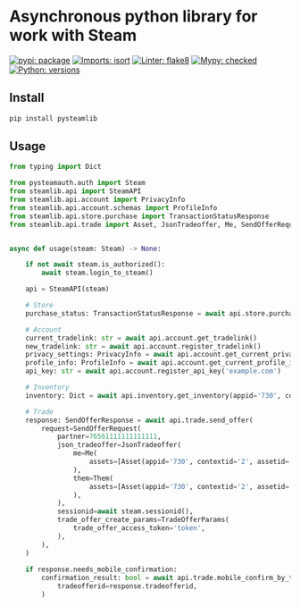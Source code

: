 # Asynchronous python library for work with Steam

[![pypi: package](https://img.shields.io/badge/pypi-0.0.1-blue)](https://pypi.org/project/pysteamlib/)
[![Imports: isort](https://img.shields.io/badge/imports-isort-success)](https://pycqa.github.io/isort/)
[![Linter: flake8](https://img.shields.io/badge/linter-flake8-success)](https://github.com/PyCQA/flake8)
[![Mypy: checked](https://img.shields.io/badge/mypy-checked-success)](https://github.com/python/mypy)
[![Python: versions](
https://img.shields.io/badge/python-3.7%20%7C%203.8%20%7C%203.9%20%7C%203.10-blue)]()


## Install

```bash
pip install pysteamlib
```

## Usage

```python
from typing import Dict

from pysteamauth.auth import Steam
from steamlib.api import SteamAPI
from steamlib.api.account import PrivacyInfo
from steamlib.api.account.schemas import ProfileInfo
from steamlib.api.store.purchase import TransactionStatusResponse
from steamlib.api.trade import Asset, JsonTradeoffer, Me, SendOfferRequest, SendOfferResponse, Them, TradeOfferParams


async def usage(steam: Steam) -> None:

    if not await steam.is_authorized():
        await steam.login_to_steam()

    api = SteamAPI(steam)

    # Store
    purchase_status: TransactionStatusResponse = await api.store.purchase_game(appid='808080')

    # Account
    current_tradelink: str = await api.account.get_tradelink()
    new_tradelink: str = await api.account.register_tradelink()
    privacy_settings: PrivacyInfo = await api.account.get_current_privacy()
    profile_info: ProfileInfo = await api.account.get_current_profile_info()
    api_key: str = await api.account.register_api_key('example.com')

    # Inventory
    inventory: Dict = await api.inventory.get_inventory(appid='730', contextid=2)

    # Trade
    response: SendOfferResponse = await api.trade.send_offer(
        request=SendOfferRequest(
            partner=76561111111111111,
            json_tradeoffer=JsonTradeoffer(
                me=Me(
                    assets=[Asset(appid='730', contextid='2', assetid='111111111111')]
                ),
                them=Them(
                    assets=[Asset(appid='730', contextid='2', assetid='111111111111')],
                ),
            ),
            sessionid=await steam.sessionid(),
            trade_offer_create_params=TradeOfferParams(
                trade_offer_access_token='token',
            ),
        ),
    )
    
    if response.needs_mobile_confirmation:
        confirmation_result: bool = await api.trade.mobile_confirm_by_tradeofferid(
            tradeofferid=response.tradeofferid,
        )
```
